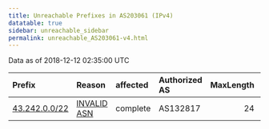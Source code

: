 ```yaml
---
title: Unreachable Prefixes in AS203061 (IPv4)
datatable: true
sidebar: unreachable_sidebar
permalink: unreachable_AS203061-v4.html
---
```


Data as of 2018-12-12 02:35:00 UTC


<div class="datatable-begin"></div>

| Prefix                                               | Reason                                                                                                | affected   | Authorized AS   |   MaxLength | Anchor                                       |   unreachable /24s |
|:-----------------------------------------------------|:------------------------------------------------------------------------------------------------------|:-----------|:----------------|------------:|:---------------------------------------------|-------------------:|
| [43.242.0.0/22](https://stat.ripe.net/43.242.0.0/22) | [INVALID ASN](https://rpki-validator.ripe.net/announcement-preview?asn=AS203061&prefix=43.242.0.0/22) | complete   | AS132817        |          24 | [APNIC](unreachable_APNIC_RPKI_Root-v4.html) |                  4 |

<div class="datatable-end"></div>